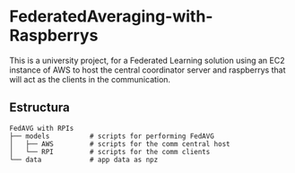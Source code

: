 # FederatedAveraging-with-Raspberrys 

This is a university project, for a Federated Learning solution using an EC2 instance of AWS to host the central coordinator server and raspberrys that will act as the clients in the communication.

## Estructura

```
FedAVG with RPIs  
├── models          # scripts for performing FedAVG
│   ├── AWS         # scripts for the comm central host
│   └── RPI         # scripts for the comm clients
└── data            # app data as npz 
```
